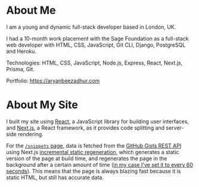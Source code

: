 # About Me

I am a young and dynamic full-stack developer based in London, UK.

I had a 10-month work placement with the Sage Foundation as a full-stack web developer with HTML, CSS, JavaScript, Git CLI, Django, PostgreSQL and Heroku.

Technologies: HTML, CSS, JavaScript, Node.js, Express, React, Next.js, Prisma, Git.

Portfolio: https://aryanbeezadhur.com

# About My Site

I built my site using [React](https://reactjs.org), a JavaScript library for building user interfaces, and [Next.js](https://nextjs.org), a React framework, as it provides code splitting and server-side rendering.

For the [`/snippets` page](https://aryanbeezadhur.com/snippets), data is fetched from the [GitHub Gists REST API](https://docs.github.com/en/rest/reference/gists) using Next.js [incremental static regeneration](https://nextjs.org/docs/basic-features/data-fetching#incremental-static-regeneration), which generates a static version of the page at build time, and regenerates the page in the background after a certain amount of time ([in my case I've set it to every 60 seconds](https://github.com/AryanBeezadhur/AryanBeezadhur/blob/master/pages/snippets.js#L54)). This means that the page is always blazing fast because it is static HTML, but still has accurate data.

